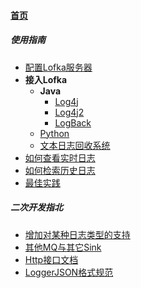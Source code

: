 
#### [首页](?file=home-首页)

##### 使用指南
- [配置Lofka服务器](?file=001-使用指南/001-配置Lofka服务器 "配置Lofka服务器")
- **接入Lofka**
    - **Java**
        - [Log4j](?file=001-使用指南/002-接入Lofka/001-Java/001-Log4j "Log4j")
        - [Log4j2](?file=001-使用指南/002-接入Lofka/001-Java/002-Log4j2 "Log4j2")
        - [LogBack](?file=001-使用指南/002-接入Lofka/001-Java/003-LogBack "LogBack")
    - [Python](?file=001-使用指南/002-接入Lofka/002-Python "Python")
    - [文本日志回收系统](?file=001-使用指南/002-接入Lofka/009-文本日志回收系统 "文本日志回收系统")
- [如何查看实时日志](?file=001-使用指南/003-如何查看实时日志 "如何查看实时日志")
- [如何检索历史日志](?file=001-使用指南/004-如何检索历史日志 "如何检索历史日志")
- [最佳实践](?file=001-使用指南/009-最佳实践 "最佳实践")

##### 二次开发指北
- [增加对某种日志类型的支持](?file=002-二次开发指北/001-增加对某种日志类型的支持 "增加对某种日志类型的支持")
- [其他MQ与其它Sink](?file=002-二次开发指北/002-其他MQ与其它Sink "其他MQ与其它Sink")
- [Http接口文档](?file=002-二次开发指北/008-Http接口文档 "Http接口文档")
- [LoggerJSON格式规范](?file=002-二次开发指北/009-LoggerJSON格式规范 "LoggerJSON格式规范")
